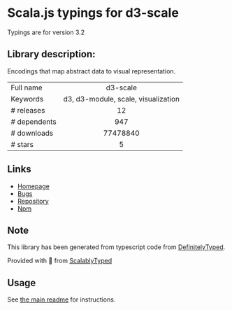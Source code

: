 
# Scala.js typings for d3-scale

Typings are for version 3.2

## Library description:
Encodings that map abstract data to visual representation.

|                    |                 |
| ------------------ | :-------------: |
| Full name          | d3-scale |
| Keywords           | d3, d3-module, scale, visualization |
| # releases         | 12 |
| # dependents       | 947 |
| # downloads        | 77478840 |
| # stars            | 5 |

## Links
- [Homepage](https://d3js.org/d3-scale/)
- [Bugs](https://github.com/d3/d3-scale/issues)
- [Repository](https://github.com/d3/d3-scale)
- [Npm](https://www.npmjs.com/package/d3-scale)
    


## Note
This library has been generated from typescript code from [DefinitelyTyped](https://definitelytyped.org).

Provided with :purple_heart: from [ScalablyTyped](https://github.com/oyvindberg/ScalablyTyped)

## Usage
See [the main readme](../../readme.md) for instructions.


